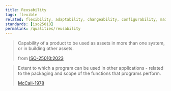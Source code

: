 ```yaml
---
title: Reusability
tags: flexible
related: flexibility, adaptability, changeability, configurability, maintainability, modifiability
standards: [iso25010]
permalink: /qualities/reusability
---
```


>Capability of a product to be used as assets in more than one system, or in building other assets.
>
>from [ISO-25010:2023](/references/#iso-25010-2023)

> Extent to which a program can be used in other applications - related to the packaging and scope of the functions that programs perform.
>
> [McCall-1978](/references/#mccall)
